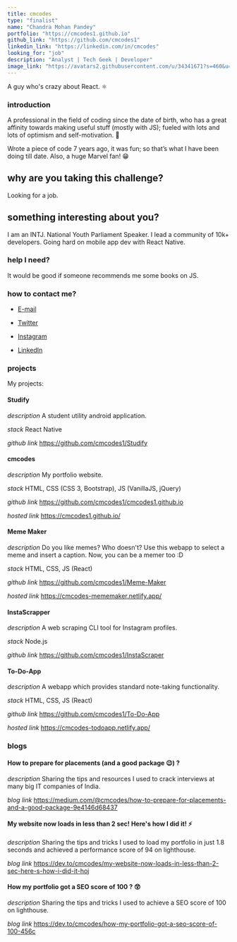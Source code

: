 ```yaml
---
title: cmcodes
type: "finalist"
name: "Chandra Mohan Pandey"
portfolio: "https://cmcodes1.github.io"
github_link: "https://github.com/cmcodes1"
linkedin_link: "https://linkedin.com/in/cmcodes"
looking_for: "job"
description: "Analyst | Tech Geek | Developer"
image_link: "https://avatars2.githubusercontent.com/u/34341671?s=460&u=73e18d14ad731e271dcb5a16e215cc7cf626721b&v=4"
---
```


A guy who's crazy about React. ⚛

### introduction

A professional in the field of coding since the date of birth, who has a great affinity towards making useful stuff (mostly with JS); fueled with lots and lots of optimism and self-motivation. 💪

Wrote a piece of code 7 years ago, it was fun; so that’s what I have been doing till date. Also, a huge Marvel fan! 😁

## why are you taking this challenge?

Looking for a job.

## something interesting about you?

I am an INTJ.
National Youth Parliament Speaker.
I lead a community of 10k+ developers.
Going hard on mobile app dev with React Native.

### help I need?

It would be good if someone recommends me some books on JS.

### how to contact me?

- [E-mail](mailto:chandramohan.pandey2015@gmail.com)

- [Twitter](https://twitter.com/cmcodes1)

- [Instagram](https://instagram.com/cmcodes)

- [LinkedIn](https://linkedin.com/in/cmcodes)

### projects

My projects:

#### Studify

_description_ A student utility android application.

_stack_ React Native

_github link_ https://github.com/cmcodes1/Studify

#### cmcodes

_description_ My portfolio website.

_stack_ HTML, CSS (CSS 3, Bootstrap), JS (VanillaJS, jQuery)

_github link_ https://github.com/cmcodes1/cmcodes1.github.io

_hosted link_ https://cmcodes1.github.io/

#### Meme Maker

_description_ Do you like memes? Who doesn't? Use this webapp to select a meme and insert a caption. Now, you can be a memer too :D

_stack_ HTML, CSS, JS (React)

_github link_ https://github.com/cmcodes1/Meme-Maker

_hosted link_ https://cmcodes-mememaker.netlify.app/

#### InstaScrapper

_description_ A web scraping CLI tool for Instagram profiles.

_stack_ Node.js

_github link_ https://github.com/cmcodes1/InstaScraper

#### To-Do-App

_description_ A webapp which provides standard note-taking functionality.

_stack_ HTML, CSS, JS (React)

_github link_ https://github.com/cmcodes1/To-Do-App

_hosted link_ https://cmcodes-todoapp.netlify.app/

### blogs

#### How to prepare for placements (and a good package 😉) ?

_description_ Sharing the tips and resources I used to crack interviews at many big IT companies of India.

_blog link_ https://medium.com/@cmcodes/how-to-prepare-for-placements-and-a-good-package-9e4146d68437

#### My website now loads in less than 2 sec! Here's how I did it! ⚡

_description_ Sharing the tips and tricks I used to load my portfolio in just 1.8 seconds and achieved a performance score of 94 on lighthouse.

_blog link_ https://dev.to/cmcodes/my-website-now-loads-in-less-than-2-sec-here-s-how-i-did-it-hoj

#### How my portfolio got a SEO score of 100 ? 😲

_description_ Sharing the tips and tricks I used to achieve a SEO score of 100 on lighthouse.

_blog link_ https://dev.to/cmcodes/how-my-portfolio-got-a-seo-score-of-100-456c
